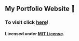 ## My Portfolio Website 🙂

### To visit click [here](https://ayaniitgoa.github.io)!

#### Licensed under [MIT License](LICENSE).
